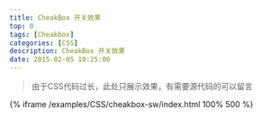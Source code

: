 ```yaml
---
title: CheakBox 开关效果
top: 0
tags: [Cheakbox]
categories: [CSS]
description: CheakBox 开关效果
date: 2015-02-05 10:25:00
---
```


> 由于CSS代码过长，此处只展示效果，有需要源代码的可以留言

{% iframe /examples/CSS/cheakbox-sw/index.html 100% 500 %}
